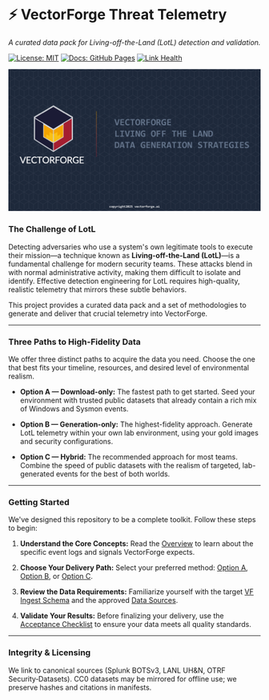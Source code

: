 # ⚡ VectorForge Threat Telemetry

_A curated data pack for Living-off-the-Land (LotL) detection and validation._

[![License: MIT](https://img.shields.io/badge/license-MIT-green.svg)](../LICENSE)
[![Docs: GitHub Pages](https://img.shields.io/badge/docs-GitHub%20Pages-blue.svg)](https://vectorforgeai.github.io/vectorforge-threat-telemetry/)
[![Link Health](https://img.shields.io/github/actions/workflow/status/VectorForgeAI/vectorforge-threat-telemetry/link-check.yml?label=link%20health)](https://github.com/VectorForgeAI/vectorforge-threat-telemetry/actions/workflows/link-check.yml)

![VectorForge LotL Data Pack](../assets/cover.png)

### The Challenge of LotL

Detecting adversaries who use a system's own legitimate tools to execute their mission—a technique known as **Living-off-the-Land (LotL)**—is a fundamental challenge for modern security teams. These attacks blend in with normal administrative activity, making them difficult to isolate and identify. Effective detection engineering for LotL requires high-quality, realistic telemetry that mirrors these subtle behaviors.

This project provides a curated data pack and a set of methodologies to generate and deliver that crucial telemetry into VectorForge.

---

### Three Paths to High-Fidelity Data

We offer three distinct paths to acquire the data you need. Choose the one that best fits your timeline, resources, and desired level of environmental realism.

-   **Option A — Download-only:** The fastest path to get started. Seed your environment with trusted public datasets that already contain a rich mix of Windows and Sysmon events.

-   **Option B — Generation-only:** The highest-fidelity approach. Generate LotL telemetry within your own lab environment, using your gold images and security configurations.

-   **Option C — Hybrid:** The recommended approach for most teams. Combine the speed of public datasets with the realism of targeted, lab-generated events for the best of both worlds.

---

### Getting Started

We've designed this repository to be a complete toolkit. Follow these steps to begin:

1.  **Understand the Core Concepts:** Read the [Overview](00-overview.md) to learn about the specific event logs and signals VectorForge expects.

2.  **Choose Your Delivery Path:** Select your preferred method: [Option A](optionA-download-only.md), [Option B](optionB-generation-only.md), or [Option C](optionC-hybrid.md).

3.  **Review the Data Requirements:** Familiarize yourself with the target [VF Ingest Schema](vf-schema.md) and the approved [Data Sources](data-sources.md).

4.  **Validate Your Results:** Before finalizing your delivery, use the [Acceptance Checklist](acceptance-checklist.md) to ensure your data meets all quality standards.

---

### Integrity & Licensing
We link to canonical sources (Splunk BOTSv3, LANL UH&N, OTRF Security‑Datasets). CC0 datasets may be mirrored for offline use; we preserve hashes and citations in manifests.
